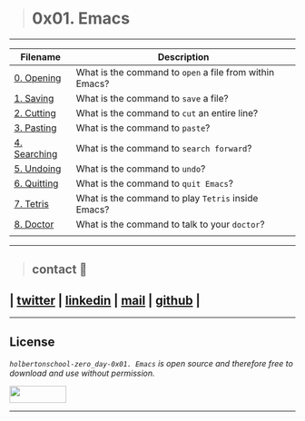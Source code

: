> # 0x01. Emacs
---
| **Filename** | **Description** |
|---|---|
| [0. Opening](./0-opening) | What is the command to `open` a file from within Emacs?  |
| [1. Saving](./1-saving) | What is the command to `save` a file?  |
| [2. Cutting](./2-cutting) | What is the command to `cut` an entire line?  |
| [3. Pasting](./3-pasting) | What is the command to `paste`?  |
| [4. Searching](./4-searching) | What is the command to `search forward`?  |
| [5. Undoing](./5-undoing) | What is the command to `undo`?  |
| [6. Quitting](./6-quitting) | What is the command to `quit Emacs`?  |
| [7. Tetris](./100-tetris) | What is the command to play `Tetris` inside Emacs?  |
| [8. Doctor](./101-doctor) | What is the command to talk to your `doctor`?  |
|   |    |
---
> ## contact 💬

## | [twitter](https://twitter.com/RICARDO1470) | [linkedin](https://www.linkedin.com/in/ricardo-alfonso-camayo/) | [mail](1466@holbertonschool.com) | [github](https://github.com/ricardo1470/README/blob/master/README.md) |

---

## License
*`holbertonschool-zero_day-0x01. Emacs` is open source and therefore free to download and use without permission.*

<a href="url"><img src="https://www.holbertonschool.com/holberton-logo.png" align="middle" width="100" height="30"></a>

---
